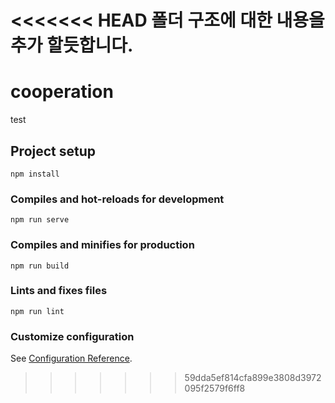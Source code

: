 <<<<<<< HEAD
폴더 구조에 대한 내용을 추가 할듯합니다.
=======
# cooperation
test
## Project setup
```
npm install
```

### Compiles and hot-reloads for development
```
npm run serve
```

### Compiles and minifies for production
```
npm run build
```

### Lints and fixes files
```
npm run lint
```

### Customize configuration
See [Configuration Reference](https://cli.vuejs.org/config/).
>>>>>>> 59dda5ef814cfa899e3808d3972095f2579f6ff8
